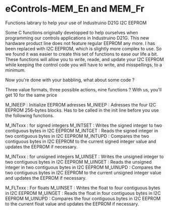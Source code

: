 # eControls-MEM_En and MEM_Fr

Functions labrary to help your use of Industruino D21G I2C EEPROM

Some C functions originally developped to help ourselves when programming our controls applications in Industruino D21G.
This new hardware product line does not feature regular EEPROM any more. I has been replaced with I2C EEPROM, which is slightly more complex to use. So we found it was easier to create this set of functions to ease our life a bit.
These functions will allow you to write, reade, and update your I2C EEPROM while keeping the control code you will have to write, and misspellings, to a minimum.

Now you're done with your babbling, what about some code ?

Three value formats, three possible actions, nine functions ? With us, you'll get 10 for the same price

M_INIEEP : Initialize EEPROM adresses
    M_INIEEP : Adresses the four I2C EEPROM 256-bytes blocks. Has to be called in the init line before you use the following functions.

M_INTxxx : for signed integers
    M_INTSET : Writes the signed integer to two contiguous bytes in I2C EEPROM
    M_INTGET : Reads the signed integer in two contiguous bytes in I2C EEPROM
    M_INTUPD : Compares the two contiguous bytes in I2C EEPROM to the current signed integer value and updates the EEPROM if necessary.

M_INTxxx : for unsigned integers
    M_UINSET : Writes the unsigned integer to two contiguous bytes in I2C EEPROM
    M_UINGET : Reads the unsigned integer in two contiguous bytes in I2C EEPROM
    M_UINUPD : Compares the two contiguous bytes in I2C EEPROM to the current unsigned integer value and updates the EEPROM if necessary.

M_FLTxxx : For floats
    M_UINSET : Writes the float to four contiguous bytes in I2C EEPROM
    M_UINGET : Reads the float in four contiguous bytes in I2C EEPROM
    M_UINUPD : Compares the four contiguous bytes in I2C EEPROM to the current float value and updates the EEPROM if necessary.
